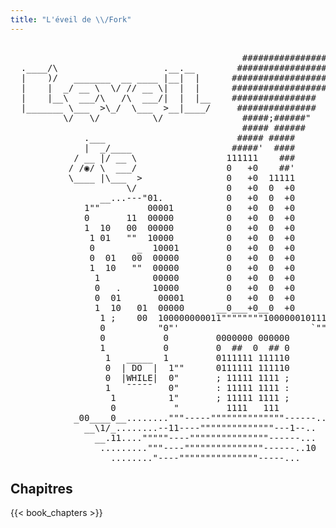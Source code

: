 ```yaml
---
title: "L'éveil de \\/Fork"
---
```


<pre class="ascii-cover">

                                            #####################"
  <span class="highlight">.____/\</span>                    <span class="highlight">.__.__</span>        ####################"'
  <span class="highlight">|    )/   _______  __ ____ |__|  |</span>      ###################
  <span class="highlight">|    |  _/ __ \  \/ // __ \|  |  |</span>      ##################'          <span class="highlight">/\         /\ ___________           __</span>
  <span class="highlight">|    |__\  ___/\   /\  ___/|  |  |__</span>    ################             <span class="highlight">\ \       / / \_   _____/__________|  | __</span>
  <span class="highlight">|_______ \___  >\_/  \___  >__|____/</span>     ###############              <span class="highlight">\ \     / /   |    __)/ __ \_  __ \  |/ /</span>
          <span class="highlight">\/   \/          \/</span>               #####;######"                <span class="highlight">\ \   / /    |    | ( <__> )  | \/    <</span>
                                            ##### ######                  <span class="highlight">\ \ / /     |__  |  \____/|__|  |__|\ \ </span>
              <span class="highlight">.___</span>                         ##### #####                     <span class="highlight">\/ \/         \/</span>                    <span class="highlight">\/</span>
              <span class="highlight">|  _/____</span>                   #####'  ####                    ___________  ___________  ___________
            <span class="highlight">/ __ |/ __ \</span>                 111111    ###            1"""-----....._____
           <span class="highlight">/ /◉/ \  ___/</span>                 0   +0    ##'            0                  1000000
           <span class="highlight">\____ |\___  ></span>                0   +0  11111            1                  0000001      Julien SCHMITT
                      <span class="highlight">\/</span>                 0   +0  0  +0           1  011   ...       1000000       ______ _______
                 __...---"01.            0   +0  0  +0           0  110  0110  011  0000000
              1""         00001          0   +0  0  +0           0       ""'   111  0000000
              0       11  00000          0   +0  0  +0           0                  0000001
              1  10   00  00000          0   +0  0  +0           1       000       1000000
               1 01   ""  10000          0   +0  0  +0          1       100'  010  0000000
               0        _  10001         0   +0  0  +0          0       """   001  0000000
               0  01   00  00000         0   +0  0  +0          0  111             0000000
               1  10   ""  00000         0   +0  0  +0          0  010       111   0000001
                1          00000         0   +0  0  +0          1   ""       110  1000000
                0   .      10000         0   +0  0  +0         1             ""   0000000
                0  01       00001        0   +0  0  +0         0       101        0000000  _   _   _           ___
                1  10   01  00000      __0___+0__0  +0         0       000        0000001 / \ / \ / \ _...."""00001   
                 1 ;    00  100000000011""""""""1000000101111110                 1000000"   """  "                 1  
                 0          "0"'                         `"""""0                 0000000                            1
                 0           0         0000000 000000          1                 0000000            111             1
                 1           0         0  ##  0  ## 0         1                  0000000           10001             1
                  1   _____  1         0111111 111110         0      _____       0000001            111              0
                  0  | <span class="highlight">DO</span>  |  1""      0111111 111110         0     | <span class="highlight">DO</span>  |     1000000                     000      0
                  0  |<span class="highlight">WHILE</span>|  0"       ; 11111 1111 ;         0     |<span class="highlight">WHILE</span>|     0000000  11111             111      1
                  1   ¯¯¯¯¯   0"       : 11111 1111 :         1      ¯¯¯¯¯      0000000  10001                      1
                   1          1"       ; 11111 1111 ;        1                  0000001  11111                      1
                   0           "         1111   111          0                 1000000                _____....""""""
            _00____0__........"""-----""""""""""""""------..         ____      0000000__\1/_....."""""  \1_    __00_
              __\1/_........--11----""""""""""""""---1--..  <span class="highlight">,__o_/`</span>      """---0000000
                __.11...."""""----"""""""""""""""------...  <span class="highlight">,_/|\_,</span>    """"----;;;;___ """----....._____1\/_____
                 ........."""----"""""""""""""""------..10     <span class="highlight">Ʌ</span>                       """---__.....111___##___ ""
                   ........"----"""""""""""""""-----...      <span class="highlight">_/_\</span> .
</pre>

## Chapitres

{{< book_chapters >}}

